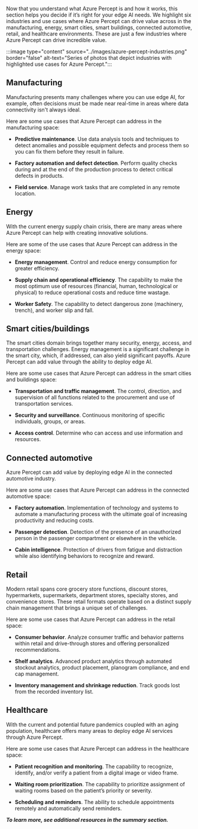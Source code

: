 Now that you understand what Azure Percept is and how it works, this section helps you decide if it’s right for your edge AI needs. We highlight six industries and use cases where Azure Percept can drive value across in the manufacturing, energy, smart cities, smart buildings, connected automotive, retail, and healthcare environments. These are just a few industries where Azure Percept can drive incredible value.

:::image type="content" source="../images/azure-percept-industries.png" border="false" alt-text="Series of photos that depict industries with highlighted use cases for Azure Percept.":::

## Manufacturing

Manufacturing presents many challenges where you can use edge AI, for example, often decisions must be made near real-time in areas where data connectivity isn't always ideal.

Here are some use cases that Azure Percept can address in the manufacturing space:

- **Predictive maintenance**. Use data analysis tools and techniques to detect anomalies and possible equipment defects and process them so you can fix them before they result in failure.

- **Factory automation and defect detection**. Perform quality checks during and at the end of the production process to detect critical defects in products.

- **Field service**. Manage work tasks that are completed in any remote location.

## Energy

With the current energy supply chain crisis, there are many areas where Azure Percept can help with creating innovative solutions.

Here are some of the use cases that Azure Percept can address in the energy space:

- **Energy management**. Control and reduce energy consumption for greater efficiency.

- **Supply chain and operational efficiency**. The capability to make the most optimum use of resources (financial, human, technological or physical) to reduce operational costs and reduce time wastage.

- **Worker Safety**. The capability to detect dangerous zone (machinery, trench), and worker slip and fall.

## Smart cities/buildings

The smart cities domain brings together many security, energy, access, and transportation challenges. Energy management is a significant challenge in the smart city, which, if addressed, can also yield significant payoffs. Azure Percept can add value through the ability to deploy edge AI.

Here are some use cases that Azure Percept can address in the smart cities and buildings space:

- **Transportation and traffic management**. The control, direction, and supervision of all functions related to the procurement and use of transportation services.

- **Security and surveillance**. Continuous monitoring of specific individuals, groups, or areas.

- **Access control**. Determine who can access and use information and resources.

## Connected automotive

Azure Percept can add value by deploying edge AI in the connected automotive industry.

Here are some use cases that Azure Percept can address in the connected automotive space:

- **Factory automation**. Implementation of technology and systems to automate a manufacturing process with the ultimate goal of increasing productivity and reducing costs.

- **Passenger detection**. Detection of the presence of an unauthorized person in the passenger compartment or elsewhere in the vehicle.

- **Cabin intelligence**. Protection of drivers from fatigue and distraction while also identifying behaviors to recognize and reward.

## Retail

Modern retail spans core grocery store functions, discount stores, hypermarkets, supermarkets, department stores, specialty stores, and convenience stores. These retail formats operate based on a distinct supply chain management that brings a unique set of challenges.

Here are some use cases that Azure Percept can address in the retail space:

- **Consumer behavior**. Analyze consumer traffic and behavior patterns within retail and drive-through stores and offering personalized recommendations.

- **Shelf analytics**. Advanced product analytics through automated stockout analytics, product placement, planogram compliance, and end cap management.

- **Inventory management and shrinkage reduction**. Track goods lost from the recorded inventory list.

## Healthcare

With the current and potential future pandemics coupled with an aging population, healthcare offers many areas to deploy edge AI services through Azure Percept.

Here are some use cases that Azure Percept can address in the healthcare space:

- **Patient recognition and monitoring**. The capability to recognize, identify, and/or verify a patient from a digital image or video frame.

- **Waiting room prioritization**. The capability to prioritize assignment of waiting rooms based on the patient’s priority or severity.

- **Scheduling and reminders**. The ability to schedule appointments remotely and automatically send reminders.

**_To learn more, see additional resources in the summary section._**
